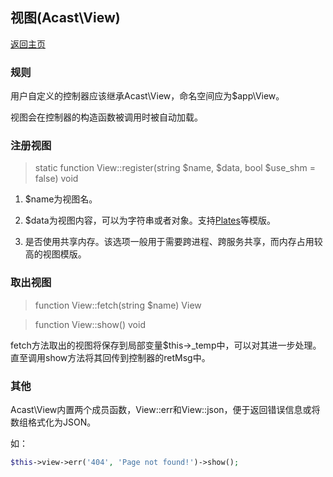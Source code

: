 ## 视图(Acast\\View)

[返回主页](../Readme.md)

### 规则

用户自定义的控制器应该继承Acast\\View，命名空间应为$app\\View。

视图会在控制器的构造函数被调用时被自动加载。

### 注册视图

> static function View::register(string $name, $data, bool $use_shm = false) void

1. $name为视图名。

2. $data为视图内容，可以为字符串或者对象。支持[Plates](http://platesphp.com/)等模版。

3. 是否使用共享内存。该选项一般用于需要跨进程、跨服务共享，而内存占用较高的视图模版。

### 取出视图

> function View::fetch(string $name) View

> function View::show() void

fetch方法取出的视图将保存到局部变量$this-\>_temp中，可以对其进一步处理。直至调用show方法将其回传到控制器的retMsg中。

### 其他

Acast\\View内置两个成员函数，View::err和View::json，便于返回错误信息或将数组格式化为JSON。

如：

```php
$this->view->err('404', 'Page not found!')->show();
```